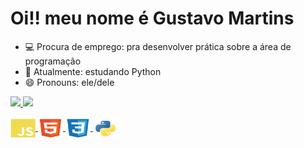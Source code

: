 # Oi!! meu nome é Gustavo Martins

- 💻 Procura de emprego: pra desenvolver prática sobre a área de programação
- 🐍 Atualmente: estudando Python
- 😄 Pronouns: ele/dele
 <div>
  <a href="https://github.com/gustavuhh1">
  <img height="180em" src="https://github-readme-stats.vercel.app/api?username=gustavuhh1&show_icons=true&theme=dracula&include_all_commits=true&count_private=true"/>
  <img height="180em" src="https://github-readme-stats.vercel.app/api/top-langs/?username=gustavuhh1&layout=compact&langs_count=7&theme=dracula"/>
</div>
 <div style="display: inline_block"><br>
  <img align="center" alt="Gustavo-Js" height="30" width="40" src="https://raw.githubusercontent.com/devicons/devicon/master/icons/javascript/javascript-plain.svg">
  <img align="center" alt="Gustavo-HTML" height="30" width="40" src="https://raw.githubusercontent.com/devicons/devicon/master/icons/html5/html5-original.svg">
  <img align="center" alt="Gustavo-CSS" height="30" width="40" src="https://raw.githubusercontent.com/devicons/devicon/master/icons/css3/css3-original.svg">
  <img align="center" alt="Gustavo-Python" height="30" width="40" src="https://raw.githubusercontent.com/devicons/devicon/master/icons/python/python-original.svg">
</div>
